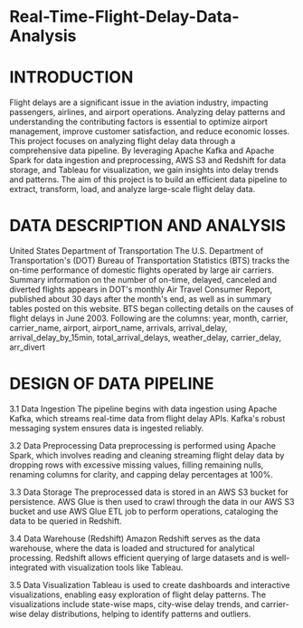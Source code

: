 # Real-Time-Flight-Delay-Data-Analysis

# INTRODUCTION
Flight delays are a significant issue in the aviation industry, impacting passengers, airlines, and
airport operations. Analyzing delay patterns and understanding the contributing factors is
essential to optimize airport management, improve customer satisfaction, and reduce economic
losses. This project focuses on analyzing flight delay data through a comprehensive data
pipeline. By leveraging Apache Kafka and Apache Spark for data ingestion and preprocessing,
AWS S3 and Redshift for data storage, and Tableau for visualization, we gain insights into
delay trends and patterns. The aim of this project is to build an efficient data pipeline to extract,
transform, load, and analyze large-scale flight delay data.

# DATA DESCRIPTION AND ANALYSIS
United States Department of Transportation The U.S. Department of Transportation's (DOT)
Bureau of Transportation Statistics (BTS) tracks the on-time performance of domestic flights
operated by large air carriers. Summary information on the number of on-time, delayed, canceled
and diverted flights appears in DOT's monthly Air Travel Consumer Report, published about 30
days after the month's end, as well as in summary tables posted on this website. BTS began
collecting details on the causes of flight delays in June 2003.
Following are the columns:
year, month, carrier, carrier_name, airport, airport_name, arrivals, arrival_delay,
arrival_delay_by_15min, total_arrival_delays, weather_delay, carrier_delay, arr_divert

# DESIGN OF DATA PIPELINE

3.1 Data Ingestion
The pipeline begins with data ingestion using Apache Kafka, which streams real-time data
from flight delay APIs. Kafka's robust messaging system ensures data is ingested reliably.

3.2 Data Preprocessing
Data preprocessing is performed using Apache Spark, which involves reading and cleaning
streaming flight delay data by dropping rows with excessive missing values, filling remaining
nulls, renaming columns for clarity, and capping delay percentages at 100%.

3.3 Data Storage
The preprocessed data is stored in an AWS S3 bucket for persistence. AWS Glue is then used
to crawl through the data in our AWS S3 bucket and use AWS Glue ETL job to perform
operations, cataloging the data to be queried in Redshift.

3.4 Data Warehouse (Redshift)
Amazon Redshift serves as the data warehouse, where the data is loaded and structured for
analytical processing. Redshift allows efficient querying of large datasets and is well-integrated
with visualization tools like Tableau.

3.5 Data Visualization
Tableau is used to create dashboards and interactive visualizations, enabling easy exploration
of flight delay patterns. The visualizations include state-wise maps, city-wise delay trends, and
carrier-wise delay distributions, helping to identify patterns and outliers.



